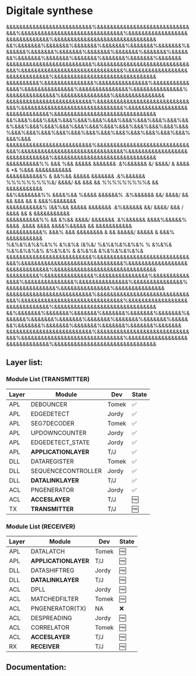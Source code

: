 # Digitale synthese

&&&&&&&&&&&&&&&&&&&&&&&&&&%&&&&&&&&&&&&&&&&&&&&&&&&&&&&&&&%&&&&&&&&&&&&&&&&&&&&&&&&&&&&&&&%&&&&&&&&&&&&&&&&&&&&&&&&&&&&&&&%&&&&&&&&&&&&&&&&&&&&&&&&&&&&&&&  
&&%&&&&&&&%&&&&&&&%&&&&&&&%&&&&&&&%&&&&&&&%&&&&&&&%&&&&&&&%&&&&&&&%&&&&&&&%&&&&&&&%&&&&&&&%&&&&&&&%&&&&&&&%&&&&&&&%&&&&&&&%&&&&&&&%&&&&&&&%&&&&&&&%&&&&&&&  
&&&&&&&&&&&&&&&&&&&&&&&&&&%&&&&&&&&&&&&&&&&&&&&&&&&&&&&&&&%&&&&&&&&&&&&&&&&&&&&&&&&&&&&&&&%&&&&&&&&&&&&&&&&&&&&&&&&&&&&&&&%&&&&&&&&&&&&&&&&&&&&&&&&&&&&&&&  
&&&&&&&&&&%&&&&&&&&&&&&&&&%&&&&&&&&&&&&&&&%&&&&&&&&&&&&&&&%&&&&&&&&&&&&&&&%&&&&&&&&&&&&&&&%&&&&&&&&&&&&&&&%&&&&&&&&&&&&&&&%&&&&&&&&&&&&&&&%&&&&&&&&&&&&&&&  
&&&&&&&&&&&&&&&&&&&&&&&&&&%&&&&&&&&&&&&&&&&&&&&&&&&&&&&&&&%&&&&&&&&&&&&&&&&&&&&&&&&&&&&&&&%&&&&&&&&&&&&&&&&&&&&&&&&&&&&&&&%&&&&&&&&&&&&&&&&&&&&&&&&&&&&&&&  
&&%&&&%&&&%&&&%&&&%&&&%&&&%&&&%&&&%&&&%&&&%&&&%&&&%&&&%&&&%&&&%&&&%&&&%&&&%&&&%&&&%&&&%&&&%&&&%&&&%&&&%&&&%&&&%&&&%&&&%&&&%&&&%&&&%&&&%&&&%&&&%&&&%&&&%&&&  
&&&&&&&&&&&&&&&&&&&&&&&&&&%&&&&&&&&&&&&&&&&&&&&&&&&&&&&&&&%&&&&&&&&&&&&&&&&&&&&&&&&&&&&&&&%&&&&&&&&&&&&&&&&&&&&&&&&&&&&&&&%&&&&&&&&&&&&&&&&&&&&&&&&&&&&&&&  
&&&&&&&&&&%%     &&&      %&&     &&&&&     &&&&&&&     .&%&&&&&&              &/     &&&&/     &     &&&&      &             *&      %&&&     &&&&&&&&&&&  
&&&&&&&&&&&%     &      &&%&&     &&&&&     &&&&&&&     .&%&&&&&&     %%%%%%%%%&/     &&&&/     &&     &&&     &&     %%%%%%%%%&        &&     &&&&&&&&&&&  
&&%&&&&&&&%%          &&&&%&&     %&&&&     &&&&&&%     .&%&&&&&&             &&/     &&&&/     &&     &&     &&&             &&         &     &&&%&&&&&&&  
&&&&&&&&&&&%           (&&%&&     &&&&&     &&&&&&&     .&%&&&&&&             &&/     &&&&/     &&&     /    &&&&             &&     &         &&&&&&&&&&&  
&&&&&&&&&&%%     &&      &%&&     &&&&/     &&&&&&&     .&%&&&&&&     &&&&%&&&&&%     &&&&     ,&&&&         &&&&     &&&&%&&&&&     &&        &&&&&&&&&&&  
&&&&&&&&&&&%     &&&%      &&&             &&&&&&&&             &              &&              &&&&&/       &&&&&              &     &&&%      &&&&&&&&&&&  
%&%&%&%&%&%%     &%&%&      (&%&/       %&%&%&%&%&%             %              &%&%&        %&%&%&%&%      &%&%&%              &     &%&%&     &%&%&%&%&%&  
&&&&&&&&&&&&&&&&&&&&&&&&&&%&&&&&&&&&&&&&&&&&&&&&&&&&&&&&&&%&&&&&&&&&&&&&&&&&&&&&&&&&&&&&&&%&&&&&&&&&&&&&&&&&&&&&&&&&&&&&&&%&&&&&&&&&&&&&&&&&&&&&&&&&&&&&&&  
&&&&&&&&&&%&&&&&&&&&&&&&&&%&&&&&&&&&&&&&&&%&&&&&&&&&&&&&&&%&&&&&&&&&&&&&&&%&&&&&&&&&&&&&&&%&&&&&&&&&&&&&&&%&&&&&&&&&&&&&&&%&&&&&&&&&&&&&&&%&&&&&&&&&&&&&&&  
&&&&&&&&&&&&&&&&&&&&&&&&&&%&&&&&&&&&&&&&&&&&&&&&&&&&&&&&&&%&&&&&&&&&&&&&&&&&&&&&&&&&&&&&&&%&&&&&&&&&&&&&&&&&&&&&&&&&&&&&&&%&&&&&&&&&&&&&&&&&&&&&&&&&&&&&&&  
&&%&&&&&&&%&&&&&&&%&&&&&&&%&&&&&&&%&&&&&&&%&&&&&&&%&&&&&&&%&&&&&&&%&&&&&&&%&&&&&&&%&&&&&&&%&&&&&&&%&&&&&&&%&&&&&&&%&&&&&&&%&&&&&&&%&&&&&&&%&&&&&&&%&&&&&&&  
&&&&&&&&&&&&&&&&&&&&&&&&&&%&&&&&&&&&&&&&&&&&&&&&&&&&&&&&&&%&&&&&&&&&&&&&&&&&&&&&&&&&&&&&&&%&&&&&&&&&&&&&&&&&&&&&&&&&&&&&&&%&&&&&&&&&&&&&&&&&&&&&&&&&&&&&&&  

## Layer list:

### Module List (TRANSMITTER)

| Layer   | Module                        | Dev             | State              |
| ------- | ----------------------------- | --------------- | -------------------|
| APL     | DEBOUNCER		          | Tomek           | :white_check_mark: |
| APL     | EDGEDETECT                    | Jordy           | :white_check_mark: |
| APL     | SEG7DECODER                   | Tomek           | :white_check_mark: |
| APL     | UPDOWNCOUNTER                 | Jordy           | :white_check_mark: |
| APL     | EDGEDETECT_STATE              | Jordy           | :white_check_mark: |
| APL     | **APPLICATIONLAYER**          | T/J             | :white_check_mark: |
| DLL     | DATAREGISTER	          | Tomek           | :white_check_mark: |
| DLL     | SEQUENCECONTROLLER            | Jordy           | :white_check_mark: |
| DLL     | **DATALINKLAYER**             | T/J             | :white_check_mark: |
| ACL	  | PNGENERATOR		          | Jordy           | :white_check_mark: |
| ACL     | **ACCESLAYER**	          | T/J	            | :free:             |
| TX      | **TRANSMITTER**               | T/J             | :free:             |

### Module List (RECEIVER)

| Layer   | Module                        | Dev             | State        |
| ------- | ----------------------------- | --------------- | -------------|
| APL     | DATALATCH                     | Tomek           | :free:       |
| APL     | **APPLICATIONLAYER**          | T/J             | :free:       |
| DLL     | DATASHIFTREG	          | Jordy           | :free:       |
| DLL     | **DATALINKLAYER**             | T/J             | :free:       |
| ACL     | DPLL                          | Jordy           | :free:       |
| ACL     | MATCHEDFILTER	          | Tomek           | :free:       |
| ACL     | PNGENERATOR(TX)               | NA              | :x:          |
| ACL     | DESPREADING			  | Jordy           | :free:       |
| ACL     | CORRELATOR		          | Tomek           | :free:       |
| ACL     | **ACCESLAYER**                | T/J             | :free:       |
| RX      | **RECEIVER**                  | T/J             | :free:       |

## Documentation:


